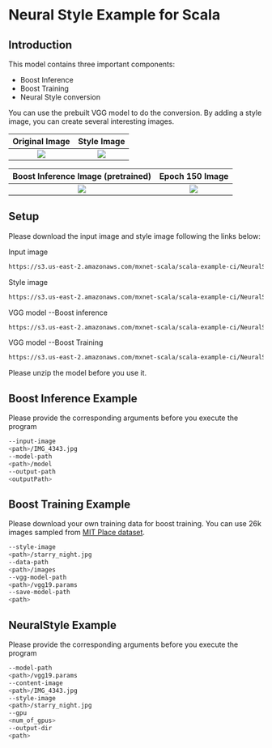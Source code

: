 # Neural Style Example for Scala

## Introduction
This model contains three important components:
- Boost Inference
- Boost Training
- Neural Style conversion

You can use the prebuilt VGG model to do the conversion.
By adding a style image, you can create several interesting images.

Original Image            |  Style Image
:-------------------------:|:-------------------------:
![](https://s3.us-east-2.amazonaws.com/mxnet-scala/scala-example-ci/NeuralStyle/IMG_4343.jpg)  |  ![](https://s3.us-east-2.amazonaws.com/mxnet-scala/scala-example-ci/NeuralStyle/starry_night.jpg)

Boost Inference Image (pretrained)           |  Epoch 150 Image
:-------------------------:|:-------------------------:
![](https://s3.us-east-2.amazonaws.com/mxnet-scala/scala-example-ci/NeuralStyle/out_3.jpg)  |  ![](https://s3.us-east-2.amazonaws.com/mxnet-scala/scala-example-ci/NeuralStyle/tmp_150.jpg)

## Setup
Please download the input image and style image following the links below:

Input image
```bash
https://s3.us-east-2.amazonaws.com/mxnet-scala/scala-example-ci/NeuralStyle/IMG_4343.jpg
```
Style image
```bash
https://s3.us-east-2.amazonaws.com/mxnet-scala/scala-example-ci/NeuralStyle/starry_night.jpg
```

VGG model --Boost inference
```bash
https://s3.us-east-2.amazonaws.com/mxnet-scala/scala-example-ci/NeuralStyle/model.zip
```

VGG model --Boost Training
```bash
https://s3.us-east-2.amazonaws.com/mxnet-scala/scala-example-ci/NeuralStyle/vgg19.params
```

Please unzip the model before you use it.

## Boost Inference Example

Please provide the corresponding arguments before you execute the program
```bash
--input-image
<path>/IMG_4343.jpg
--model-path
<path>/model
--output-path
<outputPath>
```

## Boost Training Example
Please download your own training data for boost training.
You can use 26k images sampled from [MIT Place dataset](http://places.csail.mit.edu/).
```bash
--style-image
<path>/starry_night.jpg
--data-path
<path>/images
--vgg-model-path
<path>/vgg19.params
--save-model-path
<path>
```

## NeuralStyle Example
Please provide the corresponding arguments before you execute the program
```bash
--model-path
<path>/vgg19.params
--content-image
<path>/IMG_4343.jpg
--style-image
<path>/starry_night.jpg
--gpu
<num_of_gpus>
--output-dir
<path>
```